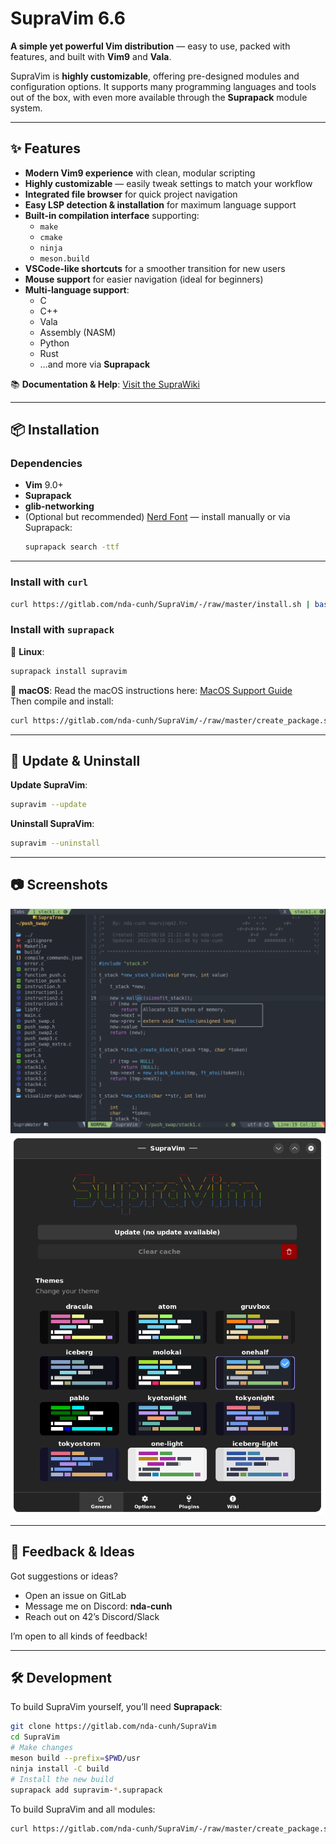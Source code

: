 # SupraVim 6.6

**A simple yet powerful Vim distribution** — easy to use, packed with features, and built with **Vim9** and **Vala**.

SupraVim is **highly customizable**, offering pre-designed modules and configuration options. It supports many programming languages and tools out of the box, with even more available through the **Suprapack** module system.

---

## ✨ Features

- **Modern Vim9 experience** with clean, modular scripting
- **Highly customizable** — easily tweak settings to match your workflow
- **Integrated file browser** for quick project navigation
- **Easy LSP detection & installation** for maximum language support
- **Built-in compilation interface** supporting:
  - `make`
  - `cmake`
  - `ninja`
  - `meson.build`
- **VSCode-like shortcuts** for a smoother transition for new users
- **Mouse support** for easier navigation (ideal for beginners)
- **Multi-language support**:
  - C
  - C++
  - Vala
  - Assembly (NASM)
  - Python
  - Rust
  - …and more via **Suprapack**

📚 **Documentation & Help**: [Visit the SupraWiki](https://gitlab.com/nda-cunh/SupraVim/-/wikis/home)

---

## 📦 Installation

### Dependencies
- **Vim** 9.0+
- **Suprapack**
- **glib-networking**
- (Optional but recommended) [Nerd Font](https://www.nerdfonts.com/) — install manually or via Suprapack:
  ```bash
  suprapack search -ttf
  ```

---

### Install with `curl`
```bash
curl https://gitlab.com/nda-cunh/SupraVim/-/raw/master/install.sh | bash
```

### Install with `suprapack`

🐧 **Linux**:
```bash
suprapack install supravim
```

🍎 **macOS**:
Read the macOS instructions here: [MacOS Support Guide](https://gitlab.com/nda-cunh/SupraVim/-/wikis/Mac-Os)  
Then compile and install:
```bash
curl https://gitlab.com/nda-cunh/SupraVim/-/raw/master/create_package.sh | bash
```

---

## 🔄 Update & Uninstall

**Update SupraVim**:
```bash
supravim --update
```

**Uninstall SupraVim**:
```bash
supravim --uninstall
```

---

## 📷 Screenshots
![SupraVim in terminal](readme_img/readme.png)  
![SupraVim GUI](readme_img/gui.png)

---

## 💬 Feedback & Ideas
Got suggestions or ideas?
- Open an issue on GitLab
- Message me on Discord: **nda-cunh**
- Reach out on 42’s Discord/Slack

I’m open to all kinds of feedback!

---

## 🛠 Development

To build SupraVim yourself, you’ll need **Suprapack**:

```bash
git clone https://gitlab.com/nda-cunh/SupraVim
cd SupraVim
# Make changes
meson build --prefix=$PWD/usr
ninja install -C build
# Install the new build
suprapack add supravim-*.suprapack
```

To build SupraVim and all modules:
```bash
curl https://gitlab.com/nda-cunh/SupraVim/-/raw/master/create_package.sh | bash
```
